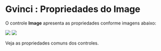 # Gvinci : Propriedades do Image

O controle **Image** apresenta as propriedades conforme imagens abaixo:

![](http://www.gvinci.com.br/manual/image_1.zoom80.png)   ![](http://www.gvinci.com.br/manual/image_2.zoom80.png)

Veja as propriedades comuns dos controles.


